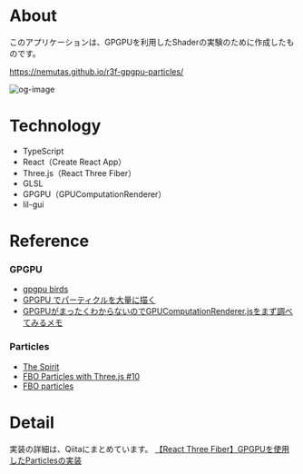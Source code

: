 # About
このアプリケーションは、GPGPUを利用したShaderの実験のために作成したものです。<br>

https://nemutas.github.io/r3f-gpgpu-particles/

![og-image](https://user-images.githubusercontent.com/46724121/148673329-205ca840-6d95-4e86-9280-4123b2d4ffee.png)

# Technology
* TypeScript
* React（Create React App）
* Three.js（React Three Fiber）
* GLSL
* GPGPU（GPUComputationRenderer）
* lil-gui

# Reference
### GPGPU
* [gpgpu birds](https://threejs.org/examples/?q=gpg#webgl_gpgpu_birds)
* [GPGPU でパーティクルを大量に描く](https://wgld.org/d/webgl/w083.html)
* [GPGPUがまったくわからないのでGPUComputationRenderer.jsをまず調べてみるメモ](https://nogson2.hatenablog.com/entry/2018/04/07/130727)

### Particles
* [The Spirit](https://github.com/edankwan/The-Spirit)
* [FBO Particles with Three.js #10](https://www.youtube.com/watch?v=oLH00MXTqNg&t=3841s)
* [FBO particles](http://barradeau.com/blog/?p=621)

# Detail
実装の詳細は、Qiitaにまとめています。
[【React Three Fiber】GPGPUを使用したParticlesの実装](https://qiita.com/nemutas/items/b40baa2a1f33fae6b20d)
